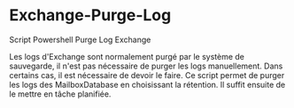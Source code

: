 # Exchange-Purge-Log
Script Powershell Purge Log Exchange

Les logs d'Exchange sont normalement purgé par le système de sauvegarde, il n'est pas nécessaire de purger les logs manuellement.
Dans certains cas, il est nécessaire de devoir le faire. 
Ce script permet de purger les logs des MailboxDatabase en choisissant la rétention. Il suffit ensuite de le mettre en tâche planifiée.

